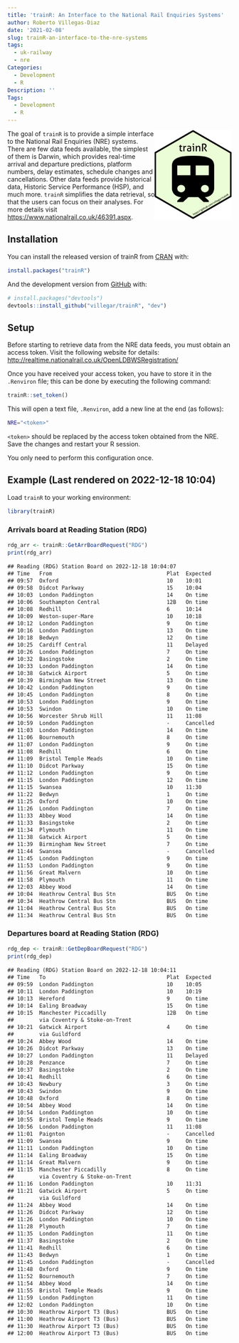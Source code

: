```yaml
---
title: 'trainR: An Interface to the National Rail Enquiries Systems'
author: Roberto Villegas-Diaz
date: '2021-02-08'
slug: trainR-an-interface-to-the-nre-systems
tags:
  - uk-railway
  - nre
Categories:
  - Development
  - R
Description: ''
Tags:
  - Development
  - R
---
```


<img src="https://raw.githubusercontent.com/villegar/trainR/main/inst/images/logo.png" alt="logo" align="right" height=200px/>

The goal of `trainR` is to provide a simple interface to the 
National Rail Enquiries (NRE) systems. There are few data feeds 
available, the simplest of them is Darwin, which provides real-time 
arrival and departure predictions, platform numbers, delay estimates, 
schedule changes and cancellations. Other data feeds provide historical 
data, Historic Service Performance (HSP), and much more. `trainR` 
simplifies the data retrieval, so that the users can focus on their 
analyses. For more details visit 
https://www.nationalrail.co.uk/46391.aspx.

## Installation

You can install the released version of trainR from [CRAN](https://CRAN.R-project.org) with:

``` r
install.packages("trainR")
```

And the development version from [GitHub](https://github.com/) with:

``` r
# install.packages("devtools")
devtools::install_github("villegar/trainR", "dev")
```

## Setup
Before starting to retrieve data from the NRE data feeds, you must obtain an access token. 
Visit the following website for details: http://realtime.nationalrail.co.uk/OpenLDBWSRegistration/

Once you have received your access token, you have to store it in the `.Renviron` file; this can be 
done by executing the following command:


```r
trainR::set_token()
```

This will open a text file, `.Renviron`, add a new line at the end (as follows):

```bash
NRE="<token>"
```

`<token>` should be replaced by the access token obtained from the NRE. Save the changes and restart 
your R session.

You only need to perform this configuration once.

## Example (Last rendered on 2022-12-18 10:04)

Load `trainR` to your working environment:

```r
library(trainR)
```

### Arrivals board at Reading Station (RDG)


```r
rdg_arr <- trainR::GetArrBoardRequest("RDG")
print(rdg_arr)
```

```
## Reading (RDG) Station Board on 2022-12-18 10:04:07
## Time   From                                    Plat  Expected
## 09:57  Oxford                                  10    10:01
## 09:58  Didcot Parkway                          15    10:04
## 10:03  London Paddington                       14    On time
## 10:06  Southampton Central                     12B   On time
## 10:08  Redhill                                 6     10:14
## 10:09  Weston-super-Mare                       10    10:18
## 10:12  London Paddington                       9     On time
## 10:16  London Paddington                       13    On time
## 10:18  Bedwyn                                  12    On time
## 10:25  Cardiff Central                         11    Delayed
## 10:26  London Paddington                       7     On time
## 10:32  Basingstoke                             2     On time
## 10:33  London Paddington                       14    On time
## 10:38  Gatwick Airport                         5     On time
## 10:39  Birmingham New Street                   13    On time
## 10:42  London Paddington                       9     On time
## 10:45  London Paddington                       8     On time
## 10:53  London Paddington                       9     On time
## 10:53  Swindon                                 10    On time
## 10:56  Worcester Shrub Hill                    11    11:08
## 10:59  London Paddington                       -     Cancelled
## 11:03  London Paddington                       14    On time
## 11:06  Bournemouth                             8     On time
## 11:07  London Paddington                       9     On time
## 11:08  Redhill                                 6     On time
## 11:09  Bristol Temple Meads                    10    On time
## 11:10  Didcot Parkway                          15    On time
## 11:12  London Paddington                       9     On time
## 11:15  London Paddington                       12    On time
## 11:15  Swansea                                 10    11:30
## 11:22  Bedwyn                                  1     On time
## 11:25  Oxford                                  10    On time
## 11:26  London Paddington                       7     On time
## 11:33  Abbey Wood                              14    On time
## 11:33  Basingstoke                             2     On time
## 11:34  Plymouth                                11    On time
## 11:38  Gatwick Airport                         5     On time
## 11:39  Birmingham New Street                   7     On time
## 11:44  Swansea                                 -     Cancelled
## 11:45  London Paddington                       9     On time
## 11:53  London Paddington                       9     On time
## 11:56  Great Malvern                           10    On time
## 11:58  Plymouth                                11    On time
## 12:03  Abbey Wood                              14    On time
## 10:04  Heathrow Central Bus Stn                BUS   On time
## 10:34  Heathrow Central Bus Stn                BUS   On time
## 11:04  Heathrow Central Bus Stn                BUS   On time
## 11:34  Heathrow Central Bus Stn                BUS   On time
```

### Departures board at Reading Station (RDG)


```r
rdg_dep <- trainR::GetDepBoardRequest("RDG")
print(rdg_dep)
```

```
## Reading (RDG) Station Board on 2022-12-18 10:04:11
## Time   To                                      Plat  Expected
## 09:59  London Paddington                       10    10:05
## 10:11  London Paddington                       10    10:19
## 10:13  Hereford                                9     On time
## 10:14  Ealing Broadway                         15    On time
## 10:15  Manchester Piccadilly                   12B   On time
##        via Coventry & Stoke-on-Trent           
## 10:21  Gatwick Airport                         4     On time
##        via Guildford                           
## 10:24  Abbey Wood                              14    On time
## 10:26  Didcot Parkway                          13    On time
## 10:27  London Paddington                       11    Delayed
## 10:28  Penzance                                7     On time
## 10:37  Basingstoke                             2     On time
## 10:41  Redhill                                 6     On time
## 10:43  Newbury                                 3     On time
## 10:43  Swindon                                 9     On time
## 10:48  Oxford                                  8     On time
## 10:54  Abbey Wood                              14    On time
## 10:54  London Paddington                       10    On time
## 10:55  Bristol Temple Meads                    9     On time
## 10:56  London Paddington                       11    11:08
## 11:01  Paignton                                -     Cancelled
## 11:09  Swansea                                 9     On time
## 11:11  London Paddington                       10    On time
## 11:14  Ealing Broadway                         15    On time
## 11:14  Great Malvern                           9     On time
## 11:15  Manchester Piccadilly                   8     On time
##        via Coventry & Stoke-on-Trent           
## 11:16  London Paddington                       10    11:31
## 11:21  Gatwick Airport                         5     On time
##        via Guildford                           
## 11:24  Abbey Wood                              14    On time
## 11:26  Didcot Parkway                          12    On time
## 11:26  London Paddington                       10    On time
## 11:28  Plymouth                                7     On time
## 11:35  London Paddington                       11    On time
## 11:37  Basingstoke                             2     On time
## 11:41  Redhill                                 6     On time
## 11:43  Bedwyn                                  1     On time
## 11:45  London Paddington                       -     Cancelled
## 11:48  Oxford                                  9     On time
## 11:52  Bournemouth                             7     On time
## 11:54  Abbey Wood                              14    On time
## 11:55  Bristol Temple Meads                    9     On time
## 11:59  London Paddington                       11    On time
## 12:02  London Paddington                       10    On time
## 10:30  Heathrow Airport T3 (Bus)               BUS   On time
## 11:00  Heathrow Airport T3 (Bus)               BUS   On time
## 11:30  Heathrow Airport T3 (Bus)               BUS   On time
## 12:00  Heathrow Airport T3 (Bus)               BUS   On time
```

